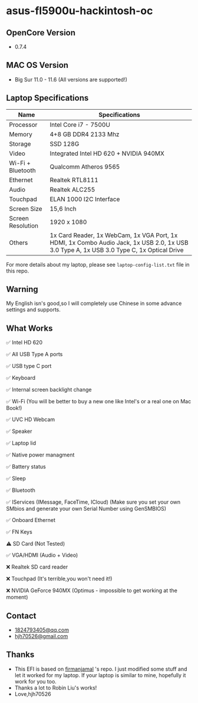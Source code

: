 # asus-fl5900u-hackintosh-oc



## OpenCore Version

- 0.7.4

## MAC OS Version

- Big Sur 11.0 - 11.6 (All versions are supported!)

## Laptop Specifications

| Name              | Specifications                                               |
| ----------------- | ------------------------------------------------------------ |
| Processor         | Intel Core i7 - 7500U                                        |
| Memory            | 4+8 GB DDR4 2133 Mhz                                         |
| Storage           | SSD 128G                                                     |
| Video             | Integrated Intel HD 620 + NVIDIA 940MX                       |
| Wi-Fi + Bluetooth | Qualcomm Atheros 9565                                        |
| Ethernet          | Realtek RTL8111                                              |
| Audio             | Realtek ALC255                                               |
| Touchpad          | ELAN 1000 I2C Interface                                      |
| Screen Size       | 15,6 Inch                                                    |
| Screen Resolution | 1920 x 1080                                                  |
| Others            | 1x Card Reader, 1x WebCam, 1x VGA Port, 1x HDMI, 1x Combo Audio Jack, 1x USB 2.0, 1x USB 3.0 Type A, 1x USB 3.0 Type C, 1x Optical Drive |

For more details about my laptop, please see `laptop-config-list.txt` file in this repo.


## Warning
My English isn's good,so I will completely use Chinese in some advance settings and supports.


## What Works 


✅ Intel HD 620

✅ All USB Type A ports

✅ USB type C port

✅ Keyboard

✅ Internal screen backlight change

✅ Wi-Fi (You will be better to buy a new one like Intel's or a real one on Mac Book!)

✅ UVC HD Webcam

✅ Speaker

✅ Laptop lid

✅ Native power managment

✅ Battery status

✅ ️Sleep

✅ Bluetooth

✅ IServices (IMessage, FaceTime, ICloud) (Make sure you set your own SMbios and generate your own Serial Number using GenSMBIOS)

✅ Onboard Ethernet

✅ FN Keys

⚠️ SD Card (Not Tested)

✅ VGA/HDMI (Audio + Video)

❌ Realtek SD card reader

❌ Touchpad (It's terrible,you won't need it!)

❌ NVIDIA GeForce 940MX (Optimus - impossible to get working at the moment)

## Contact

- 1824793405@qq.com
- hjh70526@gmail.com



## Thanks

- This EFI is based on [firmanjamal](https://github.com/firmanjml/Asus-X556UQK-Hackintosh-OC) 's repo. I just modified some stuff and let it worked for my laptop. If your laptop is similar to mine, hopefully it work for you too. 
- Thanks a lot to Robin Liu's works!
- Love,hjh70526
